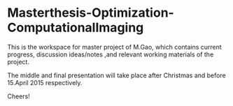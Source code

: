 Masterthesis-Optimization-ComputationalImaging
==============================================

This is the workspace for master project of M.Gao, which contains current progress, discussion ideas/notes ,and relevant working materials of the project.

The middle and final presentation will take place after Christmas and before 15.April 2015 respectively.


Cheers!
